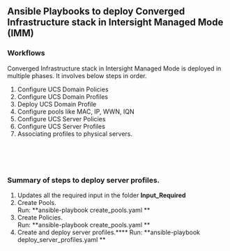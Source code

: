 ## Ansible Playbooks to deploy Converged Infrastructure stack in Intersight Managed Mode (IMM)

### Workflows

Converged Infrastructure stack in Intersight Managed Mode is deployed in multiple phases. It involves below steps in order.

1. Configure UCS Domain Policies
2. Configure UCS Domain Profiles
3. Deploy UCS Domain Profile
4. Configure pools like MAC, IP, WWN, IQN
4. Configure UCS Server Policies
5. Configure UCS Server Profiles
6. Associating profiles to physical servers.

<br />
<br />
<br />

### Summary of steps to deploy server profiles.
1. Updates all the required input in the folder **Input_Required**
2. Create Pools. <br />
   Run:  **ansible-playbook create_pools.yaml **
4. Create Policies. <br /> 
   Run:  **ansible-playbook create_pools.yaml **
6. Create and deploy server profiles.****
   Run:  **ansible-playbook deploy_server_profiles.yaml **
